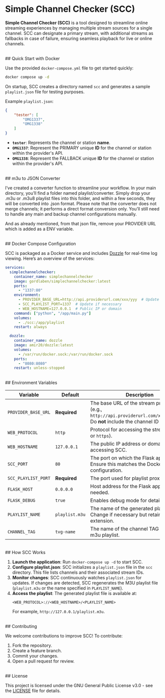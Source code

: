 
# Simple Channel Checker (SCC)

**Simple Channel Checker (SCC)** is a tool designed to streamline online streaming experiences by managing multiple stream sources for a single channel. SCC can designate a primary stream, with additional streams as fallbacks in case of failure, ensuring seamless playback for live or online channels.

<br />
## Quick Start with Docker

Use the provided `docker-compose.yml` file to get started quickly:

```bash
docker compose up -d
```

On startup, SCC creates a directory named `scc` and generates a sample `playlist.json` file for testing purposes.

Example `playlist.json`:

```json
{
    "tester": [
        "OMG1337",
        "OMG1338"
    ]
}
```

- **`tester`**: Represents the channel or station **name**.
- **`OMG1337`**: Represent the PRIMARY unique **ID** for the channel or station within the provider's API.
- **`OMG1338`**: Represent the FALLBACK unique **ID** for the channel or station within the provider's API.

<br />
## m3u to JSON Converter

I’ve created a converter function to streamline your workflow. In your main directory, you’ll find a folder named playlist/converter. Simply drop your .m3u or .m3u8 playlist files into this folder, and within a few seconds, they will be converted into .json format.
Please note that the converter does not merge channels; it performs a direct format conversion only. You’ll still need to handle any main and backup channel configurations manually.

And as already mentioned, from that json file, remove your PROVIDER URL which is added as a ENV variable.

<br />
## Docker Compose Configuration

SCC is packaged as a Docker service and includes [Dozzle](https://github.com/amir20/dozzle) for real-time log viewing. Here’s an overview of the services:

```yaml
services:
  simplechannelchecker:
    container_name: simplechannelchecker
    image: gordlaben/simplechannelchecker:latest
    ports:
      - "1337:80"
    environment:
      - PROVIDER_BASE_URL=http://api.providerurl.com/xxx/yyy  # Update with your provider’s API base URL
      - SCC_PLAYLIST_PORT=1337  # Update if necessary
      - WEB_HOSTNAME=127.0.0.1  # Public IP or domain
    command: ["python", "/app/main.py"]
    volumes:
      - ./scc:/app/playlist
    restart: always

  dozzle:
    container_name: dozzle
    image: amir20/dozzle:latest
    volumes:
      - /var/run/docker.sock:/var/run/docker.sock
    ports:
      - "8080:8080"
    restart: unless-stopped
```

<br />
## Environment Variables

| Variable            | Default        | Description                                                                                                                                |
|---------------------|----------------|--------------------------------------------------------------------------------------------------------------------------------------------|
| `PROVIDER_BASE_URL` | **Required**   | The base URL of the stream provider’s API (e.g., `http://api.providerurl.com/xxxxx/yyyyy`). Do **not** include the channel ID in this URL. |
| `WEB_PROTOCOL`      | `http`         | Protocol for accessing the streams (`http` or `https`).                                                                                    |
| `WEB_HOSTNAME`      | `127.0.0.1`    | The public IP address or domain name for accessing SCC.                                                                                    |
| `SCC_PORT`          | `80`           | The port on which the Flask app runs. Ensure this matches the Docker Compose configuration.                                                |
| `SCC_PLAYLIST_PORT` | **Required**   | The port used for playlist proxying.                                                                                                       |
| `FLASK_HOST`        | `0.0.0.0`      | Host address for the Flask app. Change if needed.                                                                                          |
| `FLASK_DEBUG`       | `true`         | Enables debug mode for detailed logs.                                                                                                      |
| `PLAYLIST_NAME`     | `playlist.m3u` | The name of the generated playlist file. Change if necessary but retain the `.m3u` extension.                                              |
| `CHANNEL_TAG`       | `tvg-name`     | The name of the channel TAG inside your m3u playlist.                                                                                      |

<br />
## How SCC Works

1. **Launch the application**: Run `docker-compose up -d` to start SCC.
2. **Configure playlist.json**: SCC initializes a `playlist.json` file in the `scc` directory. This file lists channels and their associated stream IDs.
3. **Monitor changes**: SCC continuously watches `playlist.json` for updates. If changes are detected, SCC regenerates the M3U playlist file (`playlist.m3u` or the name specified in `PLAYLIST_NAME`).
4. **Access the playlist**: The generated playlist file is available at:
   ```
   <WEB_PROTOCOL>://<WEB_HOSTNAME>/<PLAYLIST_NAME>
   ```
   For example, `http://127.0.0.1/playlist.m3u`.

<br />
## Contributing

We welcome contributions to improve SCC! To contribute:

1. Fork the repository.
2. Create a feature branch.
3. Commit your changes.
4. Open a pull request for review.

<br />
## License

This project is licensed under the GNU General Public License v3.0 - see the [LICENSE](https://choosealicense.com/licenses/gpl-3.0/) file for details.